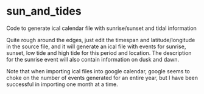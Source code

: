 # sun_and_tides
Code to generate ical calendar file with sunrise/sunset and tidal information

Quite rough around the edges, just edit the timespan and latitude/longitude in the source file, and it will generate an ical file with events for sunrise, sunset, low tide and high tide for this period and location. The description for the sunrise event will also contain information on dusk and dawn. 

Note that when importing ical files into google calendar, google seems to choke on the number of events generated for an entire year, but I have been successful in importing one month at a time.
